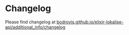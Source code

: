 # Changelog

Please find changelog at [bodrovis.github.io/elixir-lokalise-api/additional_info/changelog](https://bodrovis.github.io/elixir-lokalise-api/additional_info/changelog)